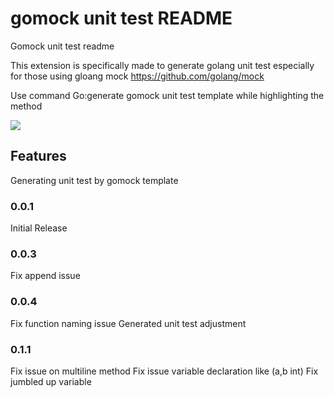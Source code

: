 # gomock unit test README

Gomock unit test readme

This extension is specifically made to generate golang unit test especially for those using gloang mock
https://github.com/golang/mock

Use command Go:generate gomock unit test template while highlighting the method

![ ](https://github.com/pramonow/vscode-extension-ut/blob/master/sample-usage.gif?raw=true)

## Features

Generating unit test by gomock template

### 0.0.1

Initial Release

### 0.0.3

Fix append issue

### 0.0.4

Fix function naming issue
Generated unit test adjustment

### 0.1.1

Fix issue on multiline method
Fix issue variable declaration like (a,b int)
Fix jumbled up variable